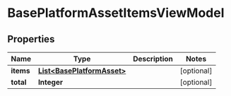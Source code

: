 # BasePlatformAssetItemsViewModel

## Properties
Name | Type | Description | Notes
------------ | ------------- | ------------- | -------------
**items** | [**List&lt;BasePlatformAsset&gt;**](BasePlatformAsset.md) |  |  [optional]
**total** | **Integer** |  |  [optional]
